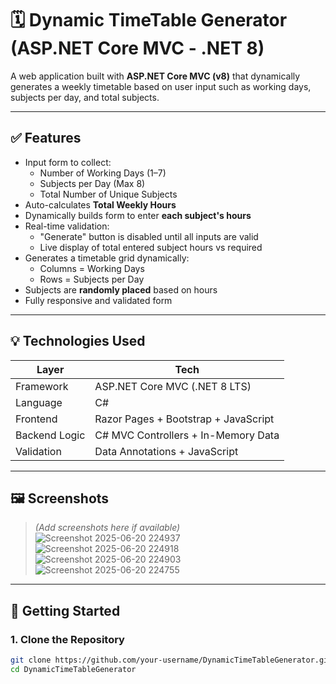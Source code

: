 # 🗓️ Dynamic TimeTable Generator (ASP.NET Core MVC - .NET 8)

A web application built with **ASP.NET Core MVC (v8)** that dynamically generates a weekly timetable based on user input such as working days, subjects per day, and total subjects.

---

## ✅ Features

- Input form to collect:
  - Number of Working Days (1–7)
  - Subjects per Day (Max 8)
  - Total Number of Unique Subjects
- Auto-calculates **Total Weekly Hours**
- Dynamically builds form to enter **each subject's hours**
- Real-time validation:
  - "Generate" button is disabled until all inputs are valid
  - Live display of total entered subject hours vs required
- Generates a timetable grid dynamically:
  - Columns = Working Days
  - Rows = Subjects per Day
- Subjects are **randomly placed** based on hours
- Fully responsive and validated form

---

## 💡 Technologies Used

| Layer         | Tech                                       |
|---------------|---------------------------------------------|
| Framework     | ASP.NET Core MVC (.NET 8 LTS)              |
| Language      | C#                                         |
| Frontend      | Razor Pages + Bootstrap + JavaScript       |
| Backend Logic | C# MVC Controllers + In-Memory Data        |
| Validation    | Data Annotations + JavaScript              |

---

## 🖼️ Screenshots

> *(Add screenshots here if available)*
![Screenshot 2025-06-20 224937](https://github.com/user-attachments/assets/6e9eae72-5106-4a73-ad5c-56dfe3cfcc6c)
![Screenshot 2025-06-20 224918](https://github.com/user-attachments/assets/eb5dd4f5-3e37-404a-927b-d60d8493099b)
![Screenshot 2025-06-20 224903](https://github.com/user-attachments/assets/b8a099fb-f725-4b78-8ac9-feb8da2ee715)
![Screenshot 2025-06-20 224755](https://github.com/user-attachments/assets/32390cba-cb33-435a-ad3c-017cbe606e21)

---

## 🚀 Getting Started

### 1. Clone the Repository

```bash
git clone https://github.com/your-username/DynamicTimeTableGenerator.git
cd DynamicTimeTableGenerator
